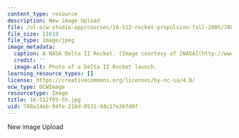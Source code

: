 ```yaml
---
content_type: resource
description: New image Upload
file: /ol-ocw-studio-app/courses/16-512-rocket-propulsion-fall-2005/708a14eb94fe216d053194c17e36fd0f_16-512f05-th.jpg
file_size: 11618
file_type: image/jpeg
image_metadata:
  caption: A NASA Delta II Rocket. (Image courtesy of [NASA](http://www.nasa.gov/).)
  credit: ''
  image-alt: Photo of a Delta II Rocket launch.
learning_resource_types: []
license: https://creativecommons.org/licenses/by-nc-sa/4.0/
ocw_type: OCWImage
resourcetype: Image
title: 16-512f05-th.jpg
uid: 708a14eb-94fe-216d-0531-94c17e36fd0f
---
```

New image Upload